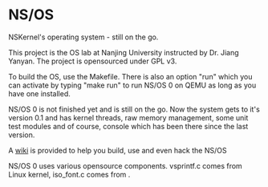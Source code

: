 # NS/OS 

NSKernel's operating system - still on the go.

This project is the OS lab at Nanjing University instructed by Dr. Jiang Yanyan. The project is opensourced under GPL v3.

To build the OS, use the Makefile. There is also an option "run" which you can activate by typing "make run" to run NS/OS 0 on QEMU as long as you have one installed.

NS/OS 0 is not finished yet and is still on the go. Now the system gets to it's version 0.1 and has kernel threads, raw memory management, some unit test modules and of course, console which has been there since the last version.

A [wiki](https://github.com/NSKernel/NSOS/wiki) is provided to help you build, use and even hack the NS/OS

NS/OS 0 uses various opensource components. vsprintf.c comes from Linux kernel, iso_font.c comes from .
